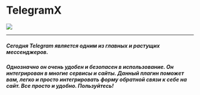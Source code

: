 TelegramX
=============

![](https://i.ibb.co/hfVzH9m/Artboard.jpg)

---

##### Сегодня Telegram является одним из главных и растущих мессенджеров.
##### Однозначно он очень удобен и безопасен в использование. Он интегрирован в многие сервисы и сайты. Данный плагин поможет вам, легко и просто интегрировать форму обратной связи к себе на сайт. Все просто и удобно. Пользуйтесь! 
